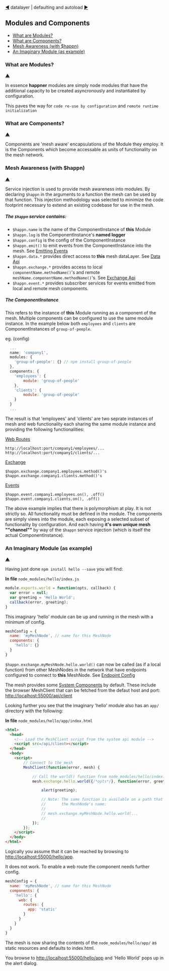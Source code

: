 [&#9664;](datalayer.md) datalayer | defaulting and autoload [&#9654;](autoload.md)

## Modules and Components

* [What are Modules?](#what-are-modules)
* [What are Components?](#what-are-components)
* [Mesh Awareness (with $happn)](#mesh-awareness-with-happn)
* [An Imaginary Module (as example)](#an-imaginary-module-as-example)

### What are Modules?

[&#9650;](#)

In essence __happner__ modules are simply node modules that have the additional capacity to be created asyncronously and instantiated by configuration.

This paves the way for `code re-use by configuration` and `remote runtime initialization`

### What are Components?

[&#9650;](#)

Components are 'mesh aware' encapsulations of the Module they employ. It is the Components which become accessable as units of functionality on the mesh network.

### Mesh Awareness (with $happn)

[&#9650;](#)

Service injection is used to provide mesh awareness into modules. By declaring `$happn` in the arguments to a function the mesh can be used by that function. This injection methodology was selected to minimize the code footprint necessary to extend an existing codebase for use in the mesh.

##### The `$happn` service contains:

* `$happn.name` is the name of the ComponentInstance of __this__ Module
* `$happn.log` is the ComponentInstance's __named logger__
* `$happn.config` is the config of the ComponentInstance
* `$happn.emit()` to emit events from the ComponentInstance into the mesh. See [Emitting Events](events.md#emitting-events)
* `$happn.data.*` provides direct access to __this__ mesh dataLayer. See [Data Api](data.md)
* `$happn.exchange.*` provides access to local `componentName.methodName()`'s and remote `meshName.componentName.methodName()`'s. See [Exchange Api](exchange.md)
* `$happn.event.*` provides subscriber services for events emitted from local and remote mesh components.


##### The ComponentInstance

This refers to the instance of __this__ Module running as a component of the mesh. Multiple components can be configured to use the same module instance. In the example below both `employees` and `clients` are ComponentInstances of `group-of-people`.

eg. (config)

```javascript
  ...
  name: 'company1',
  modules: {
    'group-of-people': {} // npm install group-of-people
  },
  components: {
    'employees': {
        module: 'group-of-people'
    },
    'clients': {
        module: 'group-of-people'
    }
  }
  ...
```

The result is that 'employees' and 'clients' are two seprate instances of mesh and web functionality each sharing the same module instance and providing the following functionalities:

[Web Routes](webroutes.md)

`http://localhost:port/company1/employees/...`<br/>
`http://localhost:port/company1/clients/...`<br/>

[Exchange](exchange.md)

`$happn.exchange.company1.employees.method()'s`<br/>
`$happn.exchange.company1.clients.method()'s`<br/>

[Events](events.md)

`$happn.event.company1.employees.on(), .off()`<br/>
`$happn.event.company1.clients.on(), .off()`<br/>


The above example implies that there is polymorphism at play. It is not strictly so. All functionality must be defined in the module. The components are simply views into the module, each exposing a selected subset of functionality by configuration. And each having __it's own unique mesh ""channel""__ by way of the `$happn` service injection (which is itself the actual ComponentInstance).


### An Imaginary Module (as example)

[&#9650;](#)

Having just done `npm install hello --save` you will find:

__In file__ `node_modules/hello/index.js`
```javascript
module.exports.world = function(opts, callback) {
  var error = null;
  var greeting = 'Hello World';
  callback(error, greeting);
}
```

This imaginary 'hello' module can be up and running in the mesh with a minimum of config.

```javascript
meshConfig = {
  name: 'myMeshNode', // name for this MeshNode
  components: {
    'hello': {}
  }
}
```

`$happn.exchange.myMeshNode.hello.world()` can now be called (as if a local function) from other MeshNodes in the network that have endpoints configured to connect to __this__ MeshNode. See [Endpoint Config](configuration.md#endpoint-config) 

The mesh provides some [System Components](system.md) by default. These include the browser MeshClient that can be fetched from the defaut host and port: [http://localhost:55000/api/client](http://localhost:55000/api/client)

Looking further you see that the imaginary 'hello' module also has an `app/` directory with the following:

__In file__ `node_modules/hello/app/index.html`
```html
<html>
  <head>
    <!-- Load the MeshClient script from the system api module -->
    <script src=/api/client></script>
  </head>
  <body>
    <script>
        // Connect to the mesh
        MeshClient(function(error, mesh) {

            // Call the world() function from node_modules/hello/index.js
            mesh.exchange.hello.world({/*opts*/}, function(error, greeting) {

                alert(greeting);

                // Note: The same function is available on a path that includes
                //       the MeshNode's name:
                //
                // mesh.exchange.myMeshNode.hello.world(...
                //
            });
        });
    </script>
  </body>
</html>
```

Logically you assume that it can be reached by browsing to [http://localhost:55000/hello/app](http://localhost:55000/hello/app).

It does not work. To enable a web route the component needs further config.

```javascript
meshConfig = {
  name: 'myMeshNode', // name for this MeshNode
  components: {
    'hello': {
      web: {
        routes: {
          app: 'static'
        }
      }
    }
  }
}
```

The mesh is now sharing the contents of the `node_modules/hello/app/` as static resources and defaults to index.html.

You browse to [http://localhost:55000/hello/app](http://localhost:55000/hello/app) and 'Hello World' pops up in the alert dialog.



